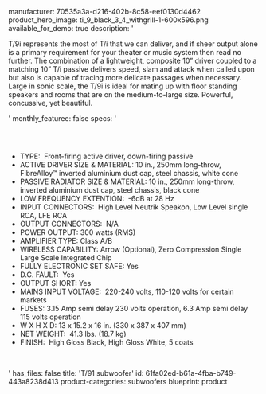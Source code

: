 manufacturer: 70535a3a-d216-402b-8c58-eef0130d4462
product_hero_image: ti_9_black_3_4_withgrill-1-600x596.png
available_for_demo: true
description: '<p>T/9i represents the most of T/i that we can deliver, and if sheer output alone is a primary requirement for your theater or music system then read no further. The combination of a lightweight, composite 10” driver coupled to a matching 10” T/i passive delivers speed, slam and attack when called upon but also is capable of tracing more delicate passages when necessary. Large in sonic scale, the T/9i is ideal for mating up with floor standing speakers and rooms that are on the medium-to-large size. Powerful, concussive, yet beautiful.</p>'
monthly_featuree: false
specs: '<h3><br></h3><ul><li>TYPE: &nbsp;Front-firing active driver, down-firing passive<br></li><li>ACTIVE DRIVER SIZE &amp; MATERIAL: 10 in., 250mm long-throw, FibreAlloy™ inverted aluminium dust cap, steel chassis, white cone<br></li><li>PASSIVE RADIATOR SIZE &amp; MATERIAL: 10 in., 250mm long-throw, inverted aluminium dust cap, steel chassis, black cone<br></li><li>LOW FREQUENCY EXTENTION: &nbsp;-6dB at 28 Hz<br></li><li>INPUT CONNECTORS: &nbsp;High Level Neutrik Speakon, Low Level single RCA, LFE RCA<br></li><li>OUTPUT CONNECTORS: &nbsp;N/A<br></li><li>POWER OUTPUT: 300 watts (RMS)<br></li><li>AMPLIFIER TYPE: Class A/B<br></li><li>WIRELESS CAPABILITY: Arrow (Optional), Zero Compression Single Large Scale Integrated Chip<br></li><li>FULLY ELECTRONIC SET SAFE: Yes<br></li><li>D.C. FAULT: &nbsp;Yes<br></li><li>OUTPUT SHORT: Yes<br></li><li>MAINS INPUT VOLTAGE: &nbsp;220-240 volts, 110-120 volts for certain markets<br></li><li>FUSES: 3.15 Amp semi delay 230 volts operation, 6.3 Amp semi delay 115 volts operation<br></li><li>W X H X D: 13 x 15.2 x 16 in. (330 x 387 x 407 mm)<br></li><li>NET WEIGHT: &nbsp;41.3 lbs. (18.7 kg)<br></li><li>FINISH: &nbsp;High Gloss Black, High Gloss White, 5 coats<br></li></ul><p><br></p>'
has_files: false
title: 'T/91 subwoofer'
id: 61fa02ed-b61a-4fba-b749-443a8238d413
product-categories: subwoofers
blueprint: product
